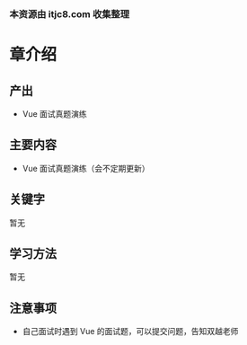 ### 本资源由 itjc8.com 收集整理
# 章介绍

## 产出

- Vue 面试真题演练

## 主要内容

- Vue 面试真题演练（会不定期更新）

## 关键字

暂无

## 学习方法

暂无

## 注意事项

- 自己面试时遇到 Vue 的面试题，可以提交问题，告知双越老师
